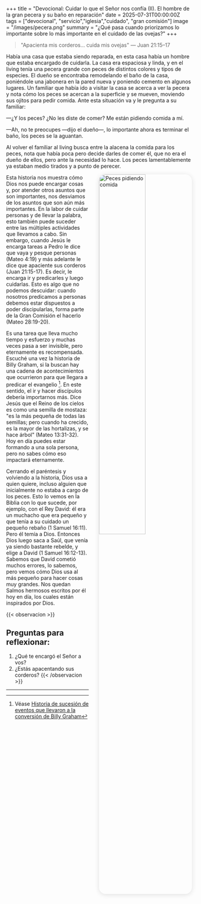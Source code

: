 +++
title = "Devocional: Cuidar lo que el Señor nos confía (II). El hombre de la gran pecera y su baño en reparación"
date = 2025-07-31T00:00:00Z
tags = ["devocional", "servicio","iglesia","cuidado", "gran comisión"]
image = "/images/pecera.png"
summary = "¿Qué pasa cuando priorizamos lo importante sobre lo más importante en el cuidado de las ovejas?"
+++


> "Apacienta mis corderos… cuida mis ovejas" — Juan 21:15–17

Había una casa que estaba siendo reparada, en esta casa había un hombre que estaba encargado de cuidarla. La casa era espaciosa y linda, y en el living tenía una pecera grande con peces de distintos colores y tipos de especies. El dueño se encontraba remodelando el baño de la casa, poniéndole una jabonera en la pared nueva y poniendo cemento en algunos lugares.
Un familiar que había ido a visitar la casa se acerca a ver la pecera y nota cómo los peces se acercan a la superficie y se mueven, moviendo sus ojitos para pedir comida. Ante esta situación va y le pregunta a su familiar:


—¿Y los peces? ¿No les diste de comer? Me están pidiendo comida a mí.

—Ah, no te preocupes —dijo el dueño—, lo importante ahora es terminar el baño, los peces se la aguantan.

Al volver el familiar al living busca entre la alacena la comida para los peces, nota que había poca pero decide darles de comer él, que no era el dueño de ellos, pero ante la necesidad lo hace. Los peces lamentablemente ya estaban medio tirados y a punto de perecer.

<img src="/images/pecera.png" 
     alt="Peces pidiendo comida"
     style="float: right; 
            margin-left: 2em; 
            margin-bottom: 1em; 
            max-width: 400px; 
            width: 50%; 
            height: auto; 
            border-radius: 18px; 
            box-shadow: 0 2px 14px rgba(0,0,0,0.12);" />

Esta historia nos muestra cómo Dios nos puede encargar cosas y, por atender otros asuntos que son importantes, nos desviamos de los asuntos que son aún más importantes. En la labor de cuidar personas y de llevar la palabra, esto también puede suceder entre las múltiples actividades que llevamos a cabo. Sin embargo, cuando Jesús le encarga tareas a Pedro le dice que vaya y pesque personas (Mateo 4:19) y más adelante le dice que apaciente sus corderos (Juan 21:15-17). Es decir, le encarga ir y predicarles y luego cuidarlas. Esto es algo que no podemos descuidar: cuando nosotros predicamos a personas debemos estar dispuestos a poder discipularlas, forma parte de la Gran Comisión el hacerlo (Mateo 28:19-20).

Es una tarea que lleva mucho tiempo y esfuerzo y muchas veces pasa a ser invisible, pero eternamente es recompensada. Escuché una vez la historia de Billy Graham, si la buscan hay una cadena de acontecimientos que ocurrieron para que llegara a predicar el evangelio [^1]. En este sentido, el ir y hacer discípulos debería importarnos más. Dice Jesús que el Reino de los cielos es como una semilla de mostaza: "es la más pequeña de todas las semillas; pero cuando ha crecido, es la mayor de las hortalizas, y se hace árbol" (Mateo 13:31-32). Hoy en día puedes estar formando a una sola persona, pero no sabes cómo eso impactará eternamente.

Cerrando el paréntesis y volviendo a la historia, Dios usa a quien quiere, incluso alguien que inicialmente no estaba a cargo de los peces. Esto lo vemos en la Biblia con lo que sucede, por ejemplo, con el Rey David: él era un muchacho que era pequeño y que tenía a su cuidado un pequeño rebaño (1 Samuel 16:11). Pero él temía a Dios. Entonces Dios luego saca a Saúl, que venía ya siendo bastante rebelde, y elige a David (1 Samuel 16:12-13). Sabemos que David cometió muchos errores, lo sabemos, pero vemos cómo Dios usa al más pequeño para hacer cosas muy grandes. Nos quedan Salmos hermosos escritos por él hoy en día, los cuales están inspirados por Dios.

{{< observacion >}}
## Preguntas para reflexionar:

1. ¿Qué te encargó el Señor a vos?
2. ¿Estás apacentando sus corderos?
{{< /observacion >}}


---
[^1]:Véase [Historia de sucesión de eventos que llevaron a la conversión de Billy Graham](https://www.travisagnew.org/2013/07/22/the-chain-of-events-for-billy-grahams-conversion/)
